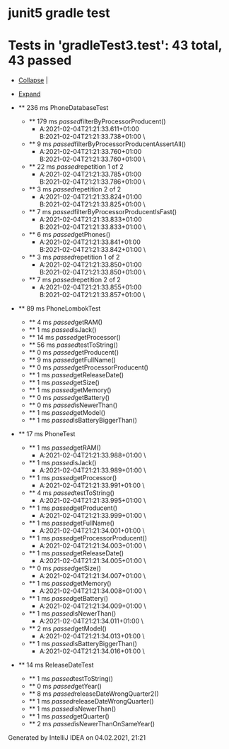 # junit5 gradle test

Tests in 'gradleTest3.test': **43 total, 43 passed**
====================================================

-   [Collapse](# "Collapse the entire tree below") |
-   [Expand](# "Expand the entire tree below")

-   **
    236 ms
    PhoneDatabaseTest
    -   **
        179 ms
        *passed*filterByProcessorProducent()
        -   A:2021-02-04T21:21:33.611+01:00 \
            B:2021-02-04T21:21:33.738+01:00 \
    -   **
        9 ms
        *passed*filterByProcessorProducentAssertAll()
        -   A:2021-02-04T21:21:33.760+01:00 \
            B:2021-02-04T21:21:33.760+01:00 \
    -   **
        22 ms
        *passed*repetition 1 of 2
        -   A:2021-02-04T21:21:33.785+01:00 \
            B:2021-02-04T21:21:33.786+01:00 \
    -   **
        3 ms
        *passed*repetition 2 of 2
        -   A:2021-02-04T21:21:33.824+01:00 \
            B:2021-02-04T21:21:33.825+01:00 \
    -   **
        7 ms
        *passed*filterByProcessorProducentIsFast()
        -   A:2021-02-04T21:21:33.833+01:00 \
            B:2021-02-04T21:21:33.833+01:00 \
    -   **
        6 ms
        *passed*getPhones()
        -   A:2021-02-04T21:21:33.841+01:00 \
            B:2021-02-04T21:21:33.842+01:00 \
    -   **
        3 ms
        *passed*repetition 1 of 2
        -   A:2021-02-04T21:21:33.850+01:00 \
            B:2021-02-04T21:21:33.850+01:00 \
    -   **
        7 ms
        *passed*repetition 2 of 2
        -   A:2021-02-04T21:21:33.855+01:00 \
            B:2021-02-04T21:21:33.857+01:00 \
-   **
    89 ms
    PhoneLombokTest
    -   **
        4 ms
        *passed*getRAM()
    -   **
        1 ms
        *passed*isJack()
    -   **
        14 ms
        *passed*getProcessor()
    -   **
        56 ms
        *passed*testToString()
    -   **
        0 ms
        *passed*getProducent()
    -   **
        9 ms
        *passed*getFullName()
    -   **
        0 ms
        *passed*getProcessorProducent()
    -   **
        1 ms
        *passed*getReleaseDate()
    -   **
        1 ms
        *passed*getSize()
    -   **
        1 ms
        *passed*getMemory()
    -   **
        0 ms
        *passed*getBattery()
    -   **
        0 ms
        *passed*isNewerThan()
    -   **
        1 ms
        *passed*getModel()
    -   **
        1 ms
        *passed*isBatteryBiggerThan()
-   **
    17 ms
    PhoneTest
    -   **
        1 ms
        *passed*getRAM()
        -   A:2021-02-04T21:21:33.988+01:00 \
    -   **
        1 ms
        *passed*isJack()
        -   A:2021-02-04T21:21:33.989+01:00 \
    -   **
        1 ms
        *passed*getProcessor()
        -   A:2021-02-04T21:21:33.991+01:00 \
    -   **
        4 ms
        *passed*testToString()
        -   A:2021-02-04T21:21:33.995+01:00 \
    -   **
        1 ms
        *passed*getProducent()
        -   A:2021-02-04T21:21:33.999+01:00 \
    -   **
        1 ms
        *passed*getFullName()
        -   A:2021-02-04T21:21:34.001+01:00 \
    -   **
        1 ms
        *passed*getProcessorProducent()
        -   A:2021-02-04T21:21:34.003+01:00 \
    -   **
        1 ms
        *passed*getReleaseDate()
        -   A:2021-02-04T21:21:34.005+01:00 \
    -   **
        0 ms
        *passed*getSize()
        -   A:2021-02-04T21:21:34.007+01:00 \
    -   **
        1 ms
        *passed*getMemory()
        -   A:2021-02-04T21:21:34.008+01:00 \
    -   **
        1 ms
        *passed*getBattery()
        -   A:2021-02-04T21:21:34.009+01:00 \
    -   **
        1 ms
        *passed*isNewerThan()
        -   A:2021-02-04T21:21:34.011+01:00 \
    -   **
        2 ms
        *passed*getModel()
        -   A:2021-02-04T21:21:34.013+01:00 \
    -   **
        1 ms
        *passed*isBatteryBiggerThan()
        -   A:2021-02-04T21:21:34.016+01:00 \
-   **
    14 ms
    ReleaseDateTest
    -   **
        1 ms
        *passed*testToString()
    -   **
        0 ms
        *passed*getYear()
    -   **
        8 ms
        *passed*releaseDateWrongQuarter2()
    -   **
        1 ms
        *passed*releaseDateWrongQuarter()
    -   **
        1 ms
        *passed*isNewerThan()
    -   **
        1 ms
        *passed*getQuarter()
    -   **
        2 ms
        *passed*isNewerThanOnSameYear()

Generated by IntelliJ IDEA on 04.02.2021, 21:21
